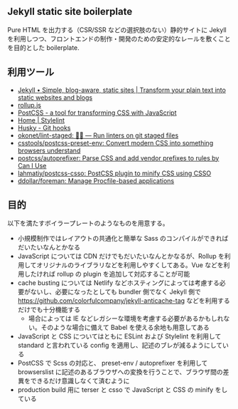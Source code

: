 Jekyll static site boilerplate
-------------------------------

Pure HTML を出力する（CSR/SSR などの選択肢のない）静的サイトに Jekyll を利用しつつ、フロントエンドの制作・開発のための安定的なレールを敷くことを目的とした boilerplate.

利用ツール
----------

 * [Jekyll • Simple, blog\-aware, static sites \| Transform your plain text into static websites and blogs](https://jekyllrb.com/)
 * [rollup\.js](https://rollupjs.org/guide/en/)
 * [PostCSS \- a tool for transforming CSS with JavaScript](https://postcss.org/)
 * [Home \| Stylelint](https://stylelint.io/)
 * [Husky \- Git hooks](https://typicode.github.io/husky/#/)
 * [okonet/lint\-staged: 🚫💩 — Run linters on git staged files](https://github.com/okonet/lint-staged)
 * [csstools/postcss\-preset\-env: Convert modern CSS into something browsers understand](https://github.com/csstools/postcss-preset-env)
 * [postcss/autoprefixer: Parse CSS and add vendor prefixes to rules by Can I Use](https://github.com/postcss/autoprefixer)
 * [lahmatiy/postcss\-csso: PostCSS plugin to minify CSS using CSSO](https://github.com/lahmatiy/postcss-csso)
 * [ddollar/foreman: Manage Procfile\-based applications](https://github.com/ddollar/foreman)

目的
----

以下を満たすボイラープレートのようなものを用意する。

 * 小規模制作ではレイアウトの共通化と簡単な Sass のコンパイルができればだいたいなんとかなる
 * JavaScript については CDN だけでもだいたいなんとかなるが、Rollup を利用してオリジナルのライブラリなどを利用しやすくしてある。Vue などを利用したければ rollup の plugin を追加して対応することが可能
 * cache busting については Netlify などホスティングによっては考慮する必要がないし、必要になったとしても bundler 側でなく Jekyll 側で https://github.com/colorfulcompany/jekyll-anticache-tag などを利用するだけでも十分機能する
     * 場合によっては IE などレガシーな環境を考慮する必要があるかもしれない。そのような場合に備えて Babel を使える余地も用意してある
 * JavaScript と CSS についてはともに ESLint および Stylelint を利用して standard と言われている config を適用し、記述のブレが減るようにしている
 * PostCSS で Scss の対応と、 preset-env / autoprefixer を利用して browserslist に記述のあるブラウザへの変換を行うことで、ブラウザ間の差異をできるだけ意識しなくて済むように
 * production build 用に terser と csso で JavaScript と CSS の minify をしている
